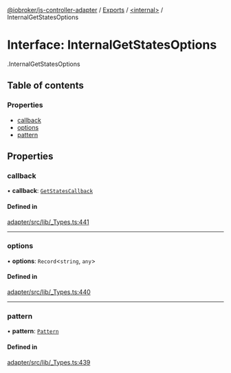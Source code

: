 [@iobroker/js-controller-adapter](../README.md) / [Exports](../modules.md) / [<internal\>](../modules/internal_.md) / InternalGetStatesOptions

# Interface: InternalGetStatesOptions

[<internal>](../modules/internal_.md).InternalGetStatesOptions

## Table of contents

### Properties

- [callback](internal_.InternalGetStatesOptions.md#callback)
- [options](internal_.InternalGetStatesOptions.md#options)
- [pattern](internal_.InternalGetStatesOptions.md#pattern)

## Properties

### callback

• **callback**: [`GetStatesCallback`](../modules/internal_.md#getstatescallback)

#### Defined in

[adapter/src/lib/_Types.ts:441](https://github.com/ioBroker/ioBroker.js-controller/blob/c590b2a5/packages/adapter/src/lib/_Types.ts#L441)

___

### options

• **options**: `Record`<`string`, `any`\>

#### Defined in

[adapter/src/lib/_Types.ts:440](https://github.com/ioBroker/ioBroker.js-controller/blob/c590b2a5/packages/adapter/src/lib/_Types.ts#L440)

___

### pattern

• **pattern**: [`Pattern`](../modules/internal_.md#pattern)

#### Defined in

[adapter/src/lib/_Types.ts:439](https://github.com/ioBroker/ioBroker.js-controller/blob/c590b2a5/packages/adapter/src/lib/_Types.ts#L439)
